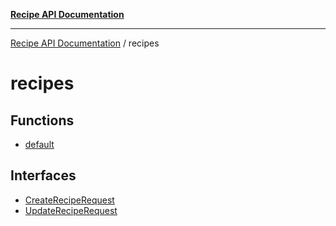 [**Recipe API Documentation**](../README.md)

***

[Recipe API Documentation](../README.md) / recipes

# recipes

## Functions

- [default](functions/default.md)

## Interfaces

- [CreateRecipeRequest](interfaces/CreateRecipeRequest.md)
- [UpdateRecipeRequest](interfaces/UpdateRecipeRequest.md)
